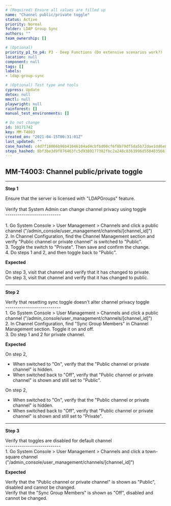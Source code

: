 ```yaml
---
# (Required) Ensure all values are filled up
name: "Channel public/private toggle"
status: Active
priority: Normal
folder: LDAP Group Sync
authors: ""
team_ownership: []

# (Optional)
priority_p1_to_p4: P3 - Deep Functions (Do extensive scenarios work?)
location: null
component: null
tags: []
labels: 
- ldap-group-sync

# (Optional) Test type and tools
cypress: Update
detox: null
mmctl: null
playwright: null
rainforest: []
manual_test_environments: []

# Do not change
id: 10171742
key: MM-T4003
created_on: "2021-04-15T00:31:01Z"
last_updated: ""
case_hashed: c4d7f18066b96b41046104ad4cbfbd00cf6f8b79df5da5b72dae1dd6e849dca96680fd93ee9d5ea7e0c14ed05389ff26
steps_hashed: 8bf3be3d9f876463fc5d9389177382fbc2a248c8363996d5504035661fb71ab26ecb79fbc3f2e43f87be26ba09734342
---
```


<!-- (Auto-generated) Based on frontmatter's "key" and "name" -->

## MM-T4003: Channel public/private toggle

---

**Step 1**

Ensure that the server is licensed with "LDAPGroups" feature.\
\
Verify that System Admin can change channel privacy using toggle\
\---------------------------\
\
1\. Go System Console > User Management > Channels and click a public channel ("/admin\_console/user\_management/channels/\[channel\_id]")\
2\. In Channel Configuration, find the Channel Management section and verify "Public channel or private channel" is switched to "Public".\
3\. Toggle the switch to "Private". Then save and confirm the change.\
4\. Do steps 1 and 2, and then toggle back to "Public".

**Expected**

On step 3, visit that channel and verify that it has changed to private.\
On step 3, visit that channel and verify that it has changed to public.

---

**Step 2**

Verify that resetting sync toggle doesn't alter channel privacy toggle\
\---------------------------\
1\. Go System Console > User Management > Channels and click a public channel ("/admin\_console/user\_management/channels/\[channel\_id]")\
2\. In Channel Configuration, find "Sync Group Members" in Channel Management section. Toggle it on and off.\
3\. Do step 1 and 2 for private channel.

**Expected**

On step 2,

- When switched to "On", verify that the "Public channel or private channel" is hidden.
- When switched back to "Off", verify that "Public channel or private channel" is shown and still set to "Public".

On step 2,

- When switched to "On", verify that the "Public channel or private channel" is hidden.
- When switched back to "Off", verify that "Public channel or private channel" is shown and still set to "Private".

---

**Step 3**

Verify that toggles are disabled for default channel\
\---------------------------\
1\. Go System Console > User Management > Channels and click a town-square channel ("/admin\_console/user\_management/channels/\[channel\_id]")

**Expected**

Verify that the "Public channel or private channel" is shown as "Public", disabled and cannot be changed.\
Verify that the "Sync Group Members" is shown as "Off", disabled and cannot be changed.
